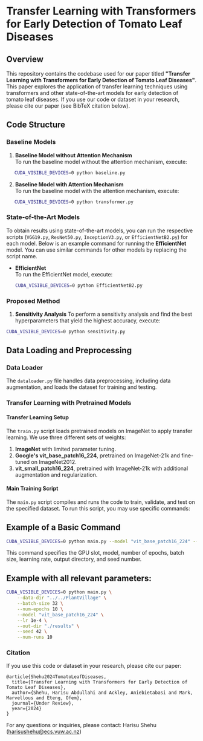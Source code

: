 # Transfer Learning with Transformers for Early Detection of Tomato Leaf Diseases

## Overview

This repository contains the codebase used for our paper titled **"Transfer Learning with Transformers for Early Detection of Tomato Leaf Diseases"**. This paper explores the application of transfer learning techniques using transformers and other state-of-the-art models for early detection of tomato leaf diseases. If you use our code or dataset in your research, please cite our paper (see BibTeX citation below).

## Code Structure

### Baseline Models

1. **Baseline Model without Attention Mechanism**  
   To run the baseline model without the attention mechanism, execute:

```bash
   CUDA_VISIBLE_DEVICES=0 python baseline.py
  ```

2. **Baseline Model with Attention Mechanism**  
   To run the baseline model with the attention mechanism, execute:

```bash
   CUDA_VISIBLE_DEVICES=0 python transformer.py
  ```

### State-of-the-Art Models

To obtain results using state-of-the-art models, you can run the respective scripts (`VGG19.py`, `ResNet50.py`, `InceptionV3.py`, or `EfficientNetB2.py`) for each model. Below is an example command for running the **EfficientNet** model. You can use similar commands for other models by replacing the script name.

- **EfficientNet**  
  To run the EfficientNet model, execute:

  ```bash
  CUDA_VISIBLE_DEVICES=0 python EfficientNetB2.py
  ```

### Proposed Method

1. **Sensitivity Analysis**
To perform a sensitivity analysis and find the best hyperparameters that yield the highest accuracy, execute:

```bash
CUDA_VISIBLE_DEVICES=0 python sensitivity.py
```

## Data Loading and Preprocessing

### Data Loader
The `dataloader.py` file handles data preprocessing, including data augmentation, and loads the dataset for training and testing.

### Transfer Learning with Pretrained Models

#### Transfer Learning Setup
The `train.py` script loads pretrained models on ImageNet to apply transfer learning. We use three different sets of weights:
1. **ImageNet** with limited parameter tuning.
2. **Google's vit_base_patch16_224**, pretrained on ImageNet-21k and fine-tuned on ImageNet2012.
3. **vit_small_patch16_224**, pretrained with ImageNet-21k with additional augmentation and regularization.

#### Main Training Script
The `main.py` script compiles and runs the code to train, validate, and test on the specified dataset. To run this script, you may use specific commands:

## Example of a Basic Command

```bash
CUDA_VISIBLE_DEVICES=0 python main.py --model "vit_base_patch16_224" --num-epochs 10 --batch-size 32 --lr 1e-4 --out-dir "./results" --seed 42
```
This command specifies the GPU slot, model, number of epochs, batch size, learning rate, output directory, and seed number.

## Example with all relevant parameters:

```bash
CUDA_VISIBLE_DEVICES=0 python main.py \
    --data-dir "../../PlantVillage" \
    --batch-size 32 \
    --num-epochs 10 \
    --model "vit_base_patch16_224" \
    --lr 1e-4 \
    --out-dir "./results" \
    --seed 42 \
    --num-runs 10
```

### Citation

If you use this code or dataset in your research, please cite our paper:

```bibitex
@article{Shehu2024TomatoLeafDiseases,
  title={Transfer Learning with Transformers for Early Detection of Tomato Leaf Diseases},
  author={Shehu, Harisu Abdullahi and Ackley, Aniebietabasi and Mark, Marvellous and Eteng, Ofem},
  journal={Under Review},
  year={2024}
}
```

For any questions or inquiries, please contact:
Harisu Shehu (harisushehu@ecs.vuw.ac.nz)










